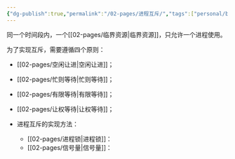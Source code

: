 ```yaml
---
{"dg-publish":true,"permalink":"/02-pages/进程互斥/","tags":["personal/blog","os/process"]}
---
```


同一个时间段内，一个[[02-pages/临界资源\|临界资源]]，只允许一个进程使用。

为了实现互斥，需要遵循四个原则：
- [[02-pages/空闲让进\|空闲让进]]；
- [[02-pages/忙则等待\|忙则等待]]；
- [[02-pages/有限等待\|有限等待]]；
- [[02-pages/让权等待\|让权等待]]；

- 进程互斥的实现方法：
	- [[02-pages/进程锁\|进程锁]]：
	- [[02-pages/信号量\|信号量]]：
